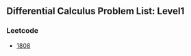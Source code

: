 ## Differential Calculus Problem List: Level1


### Leetcode
- [1808](/math/differential_calculus/l1-lc-1808)


